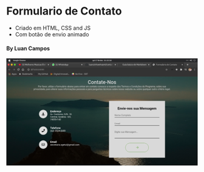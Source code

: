 # Formulario de Contato

- Criado em HTML, CSS and JS
- Com botão de envio animado

#### By Luan Campos

![Form Contact](./images/print.png)
